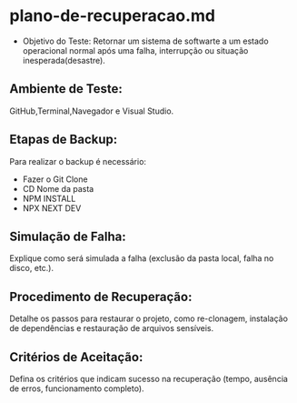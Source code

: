 # plano-de-recuperacao.md
- Objetivo do Teste:
Retornar um sistema de softwarte a um estado operacional normal após uma falha, interrupção ou situação inesperada(desastre).

## Ambiente de Teste:
 GitHub,Terminal,Navegador e Visual Studio. 
 
## Etapas de Backup:
Para realizar o backup é necessário:
- Fazer o Git Clone
- CD Nome da pasta
- NPM INSTALL
- NPX NEXT DEV

## Simulação de Falha:
Explique como será simulada a falha (exclusão da pasta local,
falha no disco, etc.).

 ## Procedimento de Recuperação:
Detalhe os passos para restaurar o projeto, como re-clonagem,
instalação de dependências e restauração de arquivos sensíveis.

## Critérios de Aceitação:
Defina os critérios que indicam sucesso na recuperação (tempo,
ausência de erros, funcionamento completo).
